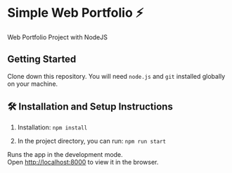 
# Simple Web Portfolio ⚡️ 

Web Portfolio Project with NodeJS

## Getting Started

Clone down this repository. You will need `node.js` and `git` installed globally on your machine.

## 🛠 Installation and Setup Instructions

1. Installation: `npm install`

2. In the project directory, you can run: `npm run start`

Runs the app in the development mode.\
Open [http://localhost:8000](http://localhost:8000) to view it in the browser.
